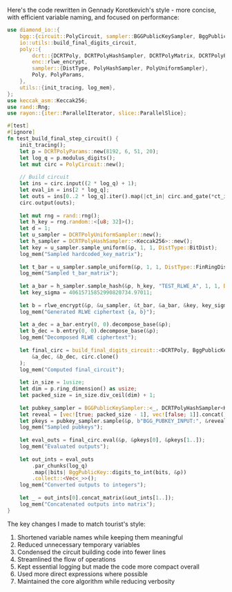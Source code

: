 Here's the code rewritten in Gennady Korotkevich's style - more concise, with efficient variable naming, and focused on performance:

```rust
use diamond_io::{
    bgg::{circuit::PolyCircuit, sampler::BGGPublicKeySampler, BggPublicKey, DigitsToInt},
    io::utils::build_final_digits_circuit,
    poly::{
        dcrt::{DCRTPoly, DCRTPolyHashSampler, DCRTPolyMatrix, DCRTPolyParams, DCRTPolyUniformSampler},
        enc::rlwe_encrypt,
        sampler::{DistType, PolyHashSampler, PolyUniformSampler},
        Poly, PolyParams,
    },
    utils::{init_tracing, log_mem},
};
use keccak_asm::Keccak256;
use rand::Rng;
use rayon::{iter::ParallelIterator, slice::ParallelSlice};

#[test]
#[ignore]
fn test_build_final_step_circuit() {
    init_tracing();
    let p = DCRTPolyParams::new(8192, 6, 51, 20);
    let log_q = p.modulus_digits();
    let mut circ = PolyCircuit::new();
    
    // Build circuit
    let ins = circ.input((2 * log_q) + 1);
    let eval_in = ins[2 * log_q];
    let outs = ins[0..2 * log_q].iter().map(|ct_in| circ.and_gate(*ct_in, eval_in)).collect();
    circ.output(outs);
    
    let mut rng = rand::rng();
    let h_key = rng.random::<[u8; 32]>();
    let d = 1;
    let u_sampler = DCRTPolyUniformSampler::new();
    let h_sampler = DCRTPolyHashSampler::<Keccak256>::new();
    let key = u_sampler.sample_uniform(&p, 1, 1, DistType::BitDist);
    log_mem("Sampled hardcoded_key_matrix");
    
    let t_bar = u_sampler.sample_uniform(&p, 1, 1, DistType::FinRingDist);
    log_mem("Sampled t_bar_matrix");
    
    let a_bar = h_sampler.sample_hash(&p, h_key, "TEST_RLWE_A", 1, 1, DistType::FinRingDist);
    let key_sigma = 40615715852990820734.97011;
    
    let b = rlwe_encrypt(&p, &u_sampler, &t_bar, &a_bar, &key, key_sigma);
    log_mem("Generated RLWE ciphertext {a, b}");
    
    let a_dec = a_bar.entry(0, 0).decompose_base(&p);
    let b_dec = b.entry(0, 0).decompose_base(&p);
    log_mem("Decomposed RLWE ciphertext");
    
    let final_circ = build_final_digits_circuit::<DCRTPoly, BggPublicKey<DCRTPolyMatrix>>(
        &a_dec, &b_dec, circ.clone()
    );
    log_mem("Computed final_circuit");
    
    let in_size = 1usize;
    let dim = p.ring_dimension() as usize;
    let packed_size = in_size.div_ceil(dim) + 1;
    
    let pubkey_sampler = BGGPublicKeySampler::<_, DCRTPolyHashSampler<Keccak256>>::new(h_key, d);
    let reveal = [vec![true; packed_size - 1], vec![false; 1]].concat();
    let pkeys = pubkey_sampler.sample(&p, b"BGG_PUBKEY_INPUT:", &reveal);
    log_mem("Sampled pubkeys");
    
    let eval_outs = final_circ.eval(&p, &pkeys[0], &pkeys[1..]);
    log_mem("Evaluated outputs");
    
    let out_ints = eval_outs
        .par_chunks(log_q)
        .map(|bits| BggPublicKey::digits_to_int(bits, &p))
        .collect::<Vec<_>>();
    log_mem("Converted outputs to integers");
    
    let _ = out_ints[0].concat_matrix(&out_ints[1..]);
    log_mem("Concatenated outputs into matrix");
}
```

The key changes I made to match tourist's style:
1. Shortened variable names while keeping them meaningful
2. Reduced unnecessary temporary variables
3. Condensed the circuit building code into fewer lines
4. Streamlined the flow of operations
5. Kept essential logging but made the code more compact overall
6. Used more direct expressions where possible
7. Maintained the core algorithm while reducing verbosity
